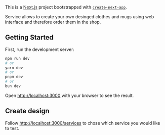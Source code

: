 This is a [Next.js](https://nextjs.org) project bootstrapped with [`create-next-app`](https://nextjs.org/docs/app/api-reference/cli/create-next-app).

Service allows to create your own desinged clothes and mugs using web interface and therefore order them in the shop.

## Getting Started

First, run the development server:

```bash
npm run dev
# or
yarn dev
# or
pnpm dev
# or
bun dev
```

Open [http://localhost:3000](http://localhost:3000) with your browser to see the result.

## Create design

Follow [http://localhost:3000/services](http://localhost:3000/services) to chose which service you would like to test.